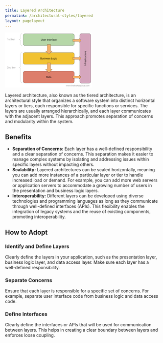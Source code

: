 ```yaml
---
title: Layered Architecture
permalink: /architectural-styles/layered
layout: pagelayout
---
```




![Layered Architecture](../../pictures/Layerd.png)

Layered architecture, also known as the tiered architecture, is an architectural style that organizes a software system into distinct horizontal layers or tiers, each responsible for specific functions or services. The layers are usually arranged hierarchically, and each layer communicates with the adjacent layers. This approach promotes separation of concerns and modularity within the system.

## Benefits

- **Separation of Concerns:** Each layer has a well-defined responsibility and a clear separation of concerns. This separation makes it easier to manage complex systems by isolating and addressing issues within specific layers without impacting others.
- **Scalability:** Layered architectures can be scaled horizontally, meaning you can add more instances of a particular layer or tier to handle increased load or demand. For example, you can add more web servers or application servers to accommodate a growing number of users in the presentation and business logic layers.
- **Interoperability:** Different layers can be developed using diverse technologies and programming languages as long as they communicate through well-defined interfaces (APIs). This flexibility enables the integration of legacy systems and the reuse of existing components, promoting interoperability.

## How to Adopt

### Identify and Define Layers

Clearly define the layers in your application, such as the presentation layer, business logic layer, and data access layer. Make sure each layer has a well-defined responsibility.

### Separate Concerns

Ensure that each layer is responsible for a specific set of concerns. For example, separate user interface code from business logic and data access code.

### Define Interfaces

Clearly define the interfaces or APIs that will be used for communication between layers. This helps in creating a clear boundary between layers and enforces loose coupling.
